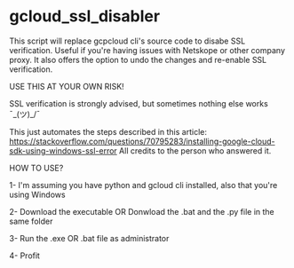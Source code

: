 # gcloud_ssl_disabler
This script will replace gcpcloud cli's source code to disabe SSL verification. Useful if you're having issues with Netskope or other company proxy. It also offers the option to undo the changes and re-enable SSL verification.

USE THIS AT YOUR OWN RISK!

SSL verification is strongly advised, but sometimes nothing else works ¯\_(ツ)_/¯

This just automates the steps described in this article: https://stackoverflow.com/questions/70795283/installing-google-cloud-sdk-using-windows-ssl-error
All credits to the person who answered it.

HOW TO USE?

1- I'm assuming you have python and gcloud cli installed, also that you're using Windows

2- Download the executable OR Donwload the .bat and the .py file in the same folder

3- Run the .exe OR .bat file as administrator

4- Profit
